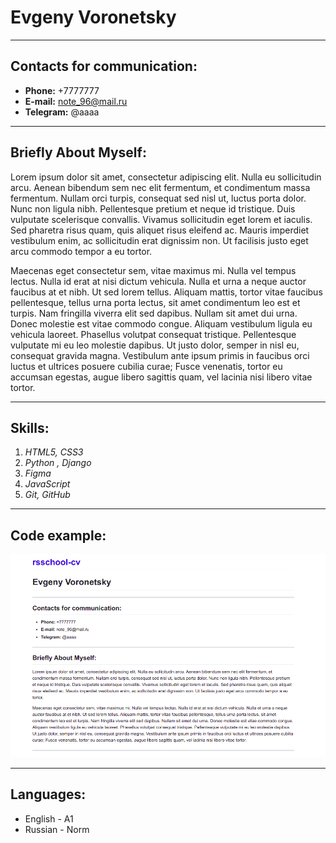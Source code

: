 # Evgeny Voronetsky
**************************************

## Contacts for communication:

*  **Phone:** +7777777
*  **E-mail:** note_96@mail.ru
*  **Telegram:** @aaaa

**************************************

## Briefly About Myself:

Lorem ipsum dolor sit amet, consectetur adipiscing elit. Nulla eu sollicitudin arcu. Aenean bibendum sem nec elit fermentum, et condimentum massa fermentum. Nullam orci turpis, consequat sed nisl ut, luctus porta dolor. Nunc non ligula nibh. Pellentesque pretium et neque id tristique. Duis vulputate scelerisque convallis. Vivamus sollicitudin eget lorem et iaculis. Sed pharetra risus quam, quis aliquet risus eleifend ac. Mauris imperdiet vestibulum enim, ac sollicitudin erat dignissim non. Ut facilisis justo eget arcu commodo tempor a eu tortor.


Maecenas eget consectetur sem, vitae maximus mi. Nulla vel tempus lectus. Nulla id erat at nisi dictum vehicula. Nulla et urna a neque auctor faucibus at et nibh. Ut sed lorem tellus. Aliquam mattis, tortor vitae faucibus pellentesque, tellus urna porta lectus, sit amet condimentum leo est et turpis. Nam fringilla viverra elit sed dapibus. Nullam sit amet dui urna. Donec molestie est vitae commodo congue. Aliquam vestibulum ligula eu vehicula laoreet. Phasellus volutpat consequat tristique. Pellentesque vulputate mi eu leo molestie dapibus. Ut justo dolor, semper in nisl eu, consequat gravida magna. Vestibulum ante ipsum primis in faucibus orci luctus et ultrices posuere cubilia curae; Fusce venenatis, tortor eu accumsan egestas, augue libero sagittis quam, vel lacinia nisi libero vitae tortor.

**************************************
## Skills:
1. *HTML5, CSS3*
2. *Python , Django*
3. *Figma*
4. *JavaScript*
3. *Git, GitHub*
**************************************

## Code example: 
![Cod](2.png "Cod")

*****************************************

## Languages:

* English - A1
* Russian - Norm